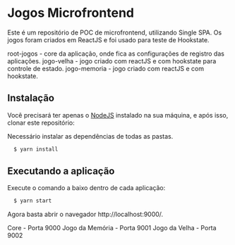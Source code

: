 # Jogos Microfrontend

Este é um repositório de POC de microfrontend, utilizando Single SPA. Os jogos foram criados em ReactJS e foi usado para teste de Hookstate.

root-jogos - core da aplicação, onde fica as configurações de registro das aplicações.
jogo-velha - jogo criado com reactJS e com hookstate para controle de estado.
jogo-memoria - jogo criado com reactJS e com hookstate.

## Instalação

Você precisará ter apenas o [NodeJS](https://nodejs.org) instalado na sua máquina, e após isso, clonar este repositório:

Necessário instalar as dependências de todas as pastas.

```sh
  $ yarn install
```

## Executando a aplicação

Execute o comando a baixo dentro de cada aplicação:
```sh
  $ yarn start
```

Agora basta abrir o navegador http://localhost:9000/.

Core - Porta 9000
Jogo da Memória - Porta 9001
Jogo da Velha - Porta 9002